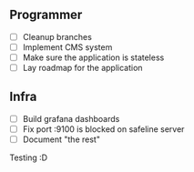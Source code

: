 ## Programmer
- [ ] Cleanup branches
- [ ] Implement CMS system
- [ ] Make sure the application is stateless
- [ ] Lay roadmap for the application

## Infra
- [ ] Build grafana dashboards
- [ ] Fix port :9100 is blocked on safeline server
- [ ] Document "the rest"

Testing :D
